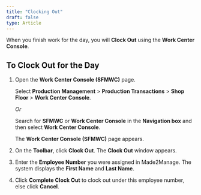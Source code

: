 ```yaml
---
title: "Clocking Out"
draft: false
type: Article
---
```


When you finish work for the day, you will **Clock Out** using the **Work Center Console**.

## To Clock Out for the Day

1.  Open the **Work Center Console (SFMWC)** page.

    Select **Production Management** > **Production Transactions** > **Shop Floor** > **Work Center Console**.

    *Or*

    Search for **SFMWC** or **Work Center Console** in the **Navigation box** and then select **Work Center Console**.

    The **Work Center Console (SFMWC)** page appears.

2.  On the **Toolbar**, click **Clock Out**. The **Clock Out** window appears.
3.  Enter the **Employee Number** you were assigned in Made2Manage. 
    The system displays the **First Name** and **Last Name**.
4.  Click **Complete Clock Out** to clock out under this employee number, else click **Cancel**.